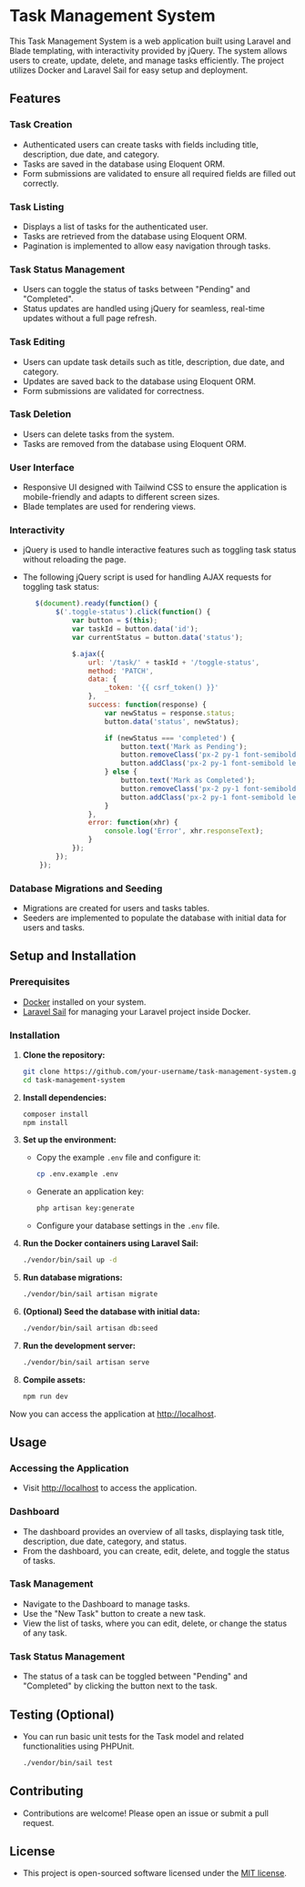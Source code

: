 # Task Management System

This Task Management System is a web application built using Laravel and Blade templating, with interactivity provided by jQuery. The system allows users to create, update, delete, and manage tasks efficiently. The project utilizes Docker and Laravel Sail for easy setup and deployment.

## Features

### Task Creation
- Authenticated users can create tasks with fields including title, description, due date, and category.
- Tasks are saved in the database using Eloquent ORM.
- Form submissions are validated to ensure all required fields are filled out correctly.

### Task Listing
- Displays a list of tasks for the authenticated user.
- Tasks are retrieved from the database using Eloquent ORM.
- Pagination is implemented to allow easy navigation through tasks.

### Task Status Management
- Users can toggle the status of tasks between "Pending" and "Completed".
- Status updates are handled using jQuery for seamless, real-time updates without a full page refresh.

### Task Editing
- Users can update task details such as title, description, due date, and category.
- Updates are saved back to the database using Eloquent ORM.
- Form submissions are validated for correctness.

### Task Deletion
- Users can delete tasks from the system.
- Tasks are removed from the database using Eloquent ORM.

### User Interface
- Responsive UI designed with Tailwind CSS to ensure the application is mobile-friendly and adapts to different screen sizes.
- Blade templates are used for rendering views.

### Interactivity
- jQuery is used to handle interactive features such as toggling task status without reloading the page.
- The following jQuery script is used for handling AJAX requests for toggling task status:

    ```javascript
       $(document).ready(function() {
            $('.toggle-status').click(function() {
                var button = $(this);
                var taskId = button.data('id');
                var currentStatus = button.data('status');

                $.ajax({
                    url: '/task/' + taskId + '/toggle-status',
                    method: 'PATCH',
                    data: {
                        _token: '{{ csrf_token() }}'
                    },
                    success: function(response) {
                        var newStatus = response.status;
                        button.data('status', newStatus);

                        if (newStatus === 'completed') {
                            button.text('Mark as Pending');
                            button.removeClass('px-2 py-1 font-semibold leading-tight text-green-700 bg-green-100 rounded-full');
                            button.addClass('px-2 py-1 font-semibold leading-tight text-red-700 bg-red-100 rounded-full');
                        } else {
                            button.text('Mark as Completed');
                            button.removeClass('px-2 py-1 font-semibold leading-tight text-red-700 bg-red-100 rounded-full');
                            button.addClass('px-2 py-1 font-semibold leading-tight text-green-700 bg-green-100 rounded-full');
                        }
                    },
                    error: function(xhr) {
                        console.log('Error', xhr.responseText);
                    }
                });
            });
        });
    ```

### Database Migrations and Seeding
- Migrations are created for users and tasks tables.
- Seeders are implemented to populate the database with initial data for users and tasks.

## Setup and Installation

### Prerequisites
- [Docker](https://www.docker.com/get-started) installed on your system.
- [Laravel Sail](https://laravel.com/docs/10.x/sail) for managing your Laravel project inside Docker.

### Installation

1. **Clone the repository:**

    ```bash
    git clone https://github.com/your-username/task-management-system.git
    cd task-management-system
    ```

2. **Install dependencies:**

    ```bash
    composer install
    npm install
    ```

3. **Set up the environment:**

    - Copy the example `.env` file and configure it:

      ```bash
      cp .env.example .env
      ```

    - Generate an application key:

      ```bash
      php artisan key:generate
      ```

    - Configure your database settings in the `.env` file.

4. **Run the Docker containers using Laravel Sail:**

    ```bash
    ./vendor/bin/sail up -d
    ```

5. **Run database migrations:**

    ```bash
    ./vendor/bin/sail artisan migrate
    ```

6. **(Optional) Seed the database with initial data:**

    ```bash
    ./vendor/bin/sail artisan db:seed
    ```

7. **Run the development server:**

    ```bash
    ./vendor/bin/sail artisan serve
    ```

8. **Compile assets:**

    ```bash
    npm run dev
    ```

Now you can access the application at [http://localhost](http://localhost).

## Usage

### Accessing the Application
- Visit [http://localhost](http://localhost) to access the application.

### Dashboard
- The dashboard provides an overview of all tasks, displaying task title, description, due date, category, and status.
- From the dashboard, you can create, edit, delete, and toggle the status of tasks.

### Task Management
- Navigate to the Dashboard to manage tasks.
- Use the "New Task" button to create a new task.
- View the list of tasks, where you can edit, delete, or change the status of any task.

### Task Status Management
- The status of a task can be toggled between "Pending" and "Completed" by clicking the button next to the task.

## Testing (Optional)
- You can run basic unit tests for the Task model and related functionalities using PHPUnit.

    ```bash
    ./vendor/bin/sail test
    ```

## Contributing
- Contributions are welcome! Please open an issue or submit a pull request.

## License
- This project is open-sourced software licensed under the [MIT license](https://opensource.org/licenses/MIT).
